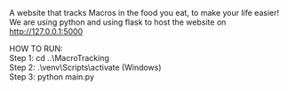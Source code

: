A website that tracks Macros in the food you eat, to make your life easier! We are using python and using flask to host the website on http://127.0.0.1:5000 <br>

HOW TO RUN: <br>
Step 1: cd ..\MacroTracking<br>
Step 2: .\venv\Scripts\activate (Windows)<br>
Step 3: python main.py

